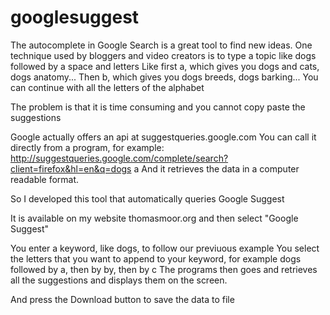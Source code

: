 # googlesuggest

The autocomplete in Google Search is a great tool to find new ideas.
One technique used by bloggers and video creators is to type a topic like dogs followed by a space and letters
Like first a, which gives you dogs and cats, dogs anatomy... Then b, which gives you dogs breeds, dogs barking...
You can continue with all the letters of the alphabet

The problem is that it is time consuming and you cannot copy paste the suggestions

Google actually offers an api at suggestqueries.google.com
You can call it directly from a program, for example: http://suggestqueries.google.com/complete/search?client=firefox&hl=en&q=dogs a
And it retrieves the data in a computer readable format.

So I developed this tool that automatically queries Google Suggest

It is available on my website thomasmoor.org and then select "Google Suggest"

You enter a keyword, like dogs, to follow our previuous example
You select the letters that you want to append to your keyword, for example dogs followed by a, then by by, then by c
The programs then goes and retrieves all the suggestions and displays them on the screen.

And press the Download button to save the data to file
